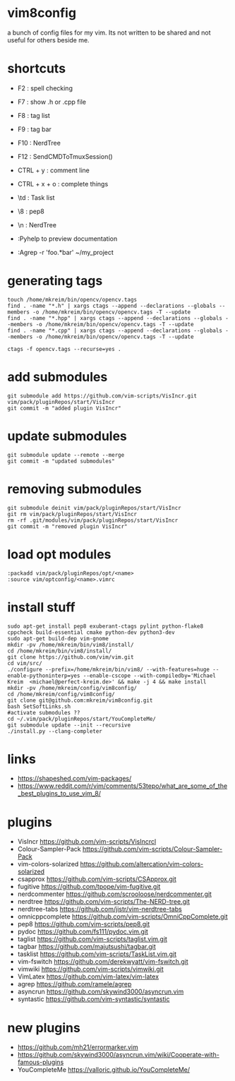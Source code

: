 # vim8config
a bunch of config files for my vim. Its not written to be shared and not useful for others beside me.

# shortcuts
 - F2  : spell checking
 - F7  : show .h or .cpp file
 - F8  : tag list
 - F9  : tag bar
 - F10 : NerdTree
 - F12 : SendCMDToTmuxSession()

 - CTRL + y : comment line
 - CTRL + x + o : complete things

 - \td : Task list
 - \8 : pep8
 - \n : NerdTree

 - :Pyhelp <module> to preview documentation

 - :Agrep -r 'foo.*bar' ~/my_project

# generating tags

``` 
touch /home/mkreim/bin/opencv/opencv.tags
find . -name "*.h" | xargs ctags --append --declarations --globals --members -o /home/mkreim/bin/opencv/opencv.tags -T --update
find . -name "*.hpp" | xargs ctags --append --declarations --globals --members -o /home/mkreim/bin/opencv/opencv.tags -T --update
find . -name "*.cpp" | xargs ctags --append --declarations --globals --members -o /home/mkreim/bin/opencv/opencv.tags -T --update
```

```
ctags -f opencv.tags --recurse=yes .
```


# add submodules
```
git submodule add https://github.com/vim-scripts/VisIncr.git vim/pack/pluginRepos/start/VisIncr
git commit -m "added plugin VisIncr"
```

# update submodules
```
git submodule update --remote --merge
git commit -m "updated submodules"
```

# removing submodules
```
git submodule deinit vim/pack/pluginRepos/start/VisIncr
git rm vim/pack/pluginRepos/start/VisIncr
rm -rf .git/modules/vim/pack/pluginRepos/start/VisIncr
git commit -m "removed plugin VisIncr"
```

# load opt modules
```
:packadd vim/pack/pluginRepos/opt/<name>
:source vim/optconfig/<name>.vimrc
```

# install stuff

```
sudo apt-get install pep8 exuberant-ctags pylint python-flake8 cppcheck build-essential cmake python-dev python3-dev
sudo apt-get build-dep vim-gnome
mkdir -pv /home/mkreim/bin/vim8/install/
cd /home/mkreim/bin/vim8/install/
git clone https://github.com/vim/vim.git
cd vim/src/
./configure --prefix=/home/mkreim/bin/vim8/ --with-features=huge --enable-pythoninterp=yes --enable-cscope --with-compiledby='Michael Kreim  <michael@perfect-kreim.de>' && make -j 4 && make install
mkdir -pv /home/mkreim/config/vim8config/
cd /home/mkreim/config/vim8config/
git clone git@github.com:mkreim/vim8config.git
bash SetSoftLinks.sh
#activate submodules ??
cd ~/.vim/pack/pluginRepos/start/YouCompleteMe/
git submodule update --init --recursive
./install.py --clang-completer
```

# links

 - https://shapeshed.com/vim-packages/
 - https://www.reddit.com/r/vim/comments/53tepo/what_are_some_of_the_best_plugins_to_use_vim_8/

# plugins
 - VisIncr https://github.com/vim-scripts/VisIncrcl
 - Colour-Sampler-Pack https://github.com/vim-scripts/Colour-Sampler-Pack
 - vim-colors-solarized https://github.com/altercation/vim-colors-solarized
 - csapprox https://github.com/vim-scripts/CSApprox.git
 - fugitive https://github.com/tpope/vim-fugitive.git
 - nerdcommenter https://github.com/scrooloose/nerdcommenter.git
 - nerdtree https://github.com/vim-scripts/The-NERD-tree.git
 - nerdtree-tabs https://github.com/jistr/vim-nerdtree-tabs
 - omnicppcomplete https://github.com/vim-scripts/OmniCppComplete.git
 - pep8 https://github.com/vim-scripts/pep8.git
 - pydoc https://github.com/fs111/pydoc.vim.git
 - taglist https://github.com/vim-scripts/taglist.vim.git
 - tagbar https://github.com/majutsushi/tagbar.git
 - tasklist https://github.com/vim-scripts/TaskList.vim.git
 - vim-fswitch https://github.com/derekwyatt/vim-fswitch.git
 - vimwiki  https://github.com/vim-scripts/vimwiki.git
 - VimLatex https://github.com/vim-latex/vim-latex
 - agrep https://github.com/ramele/agrep
 - asyncrun https://github.com/skywind3000/asyncrun.vim
 - syntastic https://github.com/vim-syntastic/syntastic

# new plugins
 - https://github.com/mh21/errormarker.vim
 - https://github.com/skywind3000/asyncrun.vim/wiki/Cooperate-with-famous-plugins 
 - YouCompleteMe https://valloric.github.io/YouCompleteMe/
